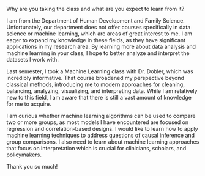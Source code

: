 Why are you taking the class and what are you expect to learn from it?

I am from the Department of Human Development and Family Science. Unfortunately, our department does not offer courses specifically in data science or machine learning, which are areas of great interest to me. I am eager to expand my knowledge in these fields, as they have significant applications in my research area. By learning more about data analysis and machine learning in your class, I hope to better analyze and interpret the datasets I work with.

Last semester, I took a Machine Learning class with Dr. Dobler, which was incredibly informative. That course broadened my perspective beyond classical methods, introducing me to modern approaches for cleaning, balancing, analyzing, visualizing, and interpreting data. While I am relatively new to this field, I am aware that there is still a vast amount of knowledge for me to acquire.

I am curious whether machine learning algorithms can be used to compare two or more groups, as most models I have encountered are focused on regression and correlation-based designs. I would like to learn how to apply machine learning techniques to address questions of causal inference and group comparisons. I also need to learn about machine learning approaches that focus on interpretation which is crucial for clinicians, scholars, and policymakers.

Thank you so much! 
